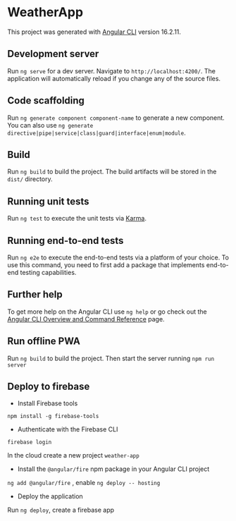 # WeatherApp

This project was generated with [Angular CLI](https://github.com/angular/angular-cli) version 16.2.11.

## Development server

Run `ng serve` for a dev server. Navigate to `http://localhost:4200/`. The application will automatically reload if you change any of the source files.

## Code scaffolding

Run `ng generate component component-name` to generate a new component. You can also use `ng generate directive|pipe|service|class|guard|interface|enum|module`.

## Build

Run `ng build` to build the project. The build artifacts will be stored in the `dist/` directory.

## Running unit tests

Run `ng test` to execute the unit tests via [Karma](https://karma-runner.github.io).

## Running end-to-end tests

Run `ng e2e` to execute the end-to-end tests via a platform of your choice. To use this command, you need to first add a package that implements end-to-end testing capabilities.

## Further help

To get more help on the Angular CLI use `ng help` or go check out the [Angular CLI Overview and Command Reference](https://angular.io/cli) page.

## Run offline PWA

Run `ng build` to build the project. Then start the server running `npm run server`

## Deploy to firebase

- Install Firebase tools

`npm install -g firebase-tools`

- Authenticate with the Firebase CLI

`firebase login`

In the cloud create a new project `weather-app`

- Install the `@angular/fire` npm package in your Angular CLI project

`ng add @angular/fire` , enable `ng deploy -- hosting`

- Deploy the application

Run `ng deploy`, create a firebase app